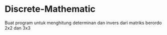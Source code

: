 # Discrete-Mathematic
Buat program untuk menghitung determinan dan invers dari matriks berordo 2x2 dan 3x3
